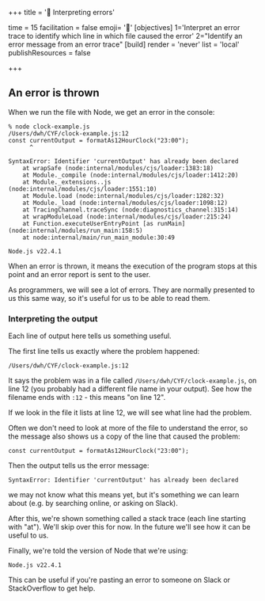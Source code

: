 +++
title = '🔎 Interpreting errors'

time = 15
facilitation = false
emoji= '🔎'
[objectives]
1='Interpret an error trace to identify which line in which file caused the error'
2="Identify an error message from an error trace"
[build]
  render = 'never'
  list = 'local'
  publishResources = false

+++

## An error is thrown

When we run the file with Node, we get an error in the console:

```console
% node clock-example.js
/Users/dwh/CYF/clock-example.js:12
const currentOutput = formatAs12HourClock("23:00");
      ^

SyntaxError: Identifier 'currentOutput' has already been declared
    at wrapSafe (node:internal/modules/cjs/loader:1383:18)
    at Module._compile (node:internal/modules/cjs/loader:1412:20)
    at Module._extensions..js (node:internal/modules/cjs/loader:1551:10)
    at Module.load (node:internal/modules/cjs/loader:1282:32)
    at Module._load (node:internal/modules/cjs/loader:1098:12)
    at TracingChannel.traceSync (node:diagnostics_channel:315:14)
    at wrapModuleLoad (node:internal/modules/cjs/loader:215:24)
    at Function.executeUserEntryPoint [as runMain] (node:internal/modules/run_main:158:5)
    at node:internal/main/run_main_module:30:49

Node.js v22.4.1
```

When an error is thrown, it means the execution of the program stops at this point and an error report is sent to the user.

As programmers, we will see a lot of errors. They are normally presented to us this same way, so it's useful for us to be able to read them.

### Interpreting the output

Each line of output here tells us something useful.

The first line tells us exactly where the problem happened:

```
/Users/dwh/CYF/clock-example.js:12
```

It says the problem was in a file called `/Users/dwh/CYF/clock-example.js`, on line 12 (you probably had a different file name in your output). See how the filename ends with `:12` - this means "on line 12".

If we look in the file it lists at line 12, we will see what line had the problem.

Often we don't need to look at more of the file to understand the error, so the message also shows us a copy of the line that caused the problem:

```
const currentOutput = formatAs12HourClock("23:00");
```

Then the output tells us the error message:

```
SyntaxError: Identifier 'currentOutput' has already been declared
```

we may not know what this means yet, but it's something we can learn about (e.g. by searching online, or asking on Slack).

After this, we're shown something called a stack trace (each line starting with "at"). We'll skip over this for now. In the future we'll see how it can be useful to us.

Finally, we're told the version of Node that we're using:

```
Node.js v22.4.1
```

This can be useful if you're pasting an error to someone on Slack or StackOverflow to get help.
